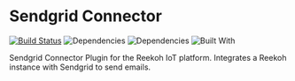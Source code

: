 # Sendgrid Connector

[![Build Status](https://travis-ci.org/Reekoh/sendgrid-connector.svg)](https://travis-ci.org/Reekoh/sendgrid-connector)
![Dependencies](https://img.shields.io/david/Reekoh/sendgrid-connector.svg)
![Dependencies](https://img.shields.io/david/dev/Reekoh/sendgrid-connector.svg)
![Built With](https://img.shields.io/badge/built%20with-gulp-red.svg)

Sendgrid Connector Plugin for the Reekoh IoT platform. Integrates a Reekoh instance with Sendgrid to send emails.
